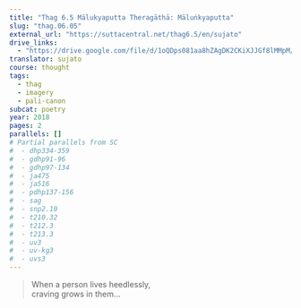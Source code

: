 ```yaml
---
title: "Thag 6.5 Mālukyaputta Theragāthā: Māluṅkyaputta"
slug: "thag.06.05"
external_url: "https://suttacentral.net/thag6.5/en/sujato"
drive_links:
  - "https://drive.google.com/file/d/1oQDps081aa8hZAgDK2CKiXJJGf8lMMpM/view?usp=drivesdk"
translator: sujato
course: thought
tags:
  - thag
  - imagery
  - pali-canon
subcat: poetry
year: 2018
pages: 2
parallels: []
# Partial parallels from SC
#  - dhp334-359
#  - gdhp91-96
#  - gdhp97-134
#  - ja475
#  - ja516
#  - pdhp137-156
#  - sag
#  - snp2.10
#  - t210.32
#  - t212.3
#  - t213.3
#  - uv3
#  - uv-kg3
#  - uvs3
---
```


> When a person lives heedlessly,  
craving grows in them...
